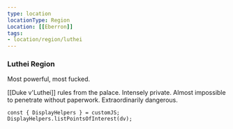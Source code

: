 ```yaml
---
type: location
locationType: Region
Location: [[Eberron]]
tags: 
- location/region/luthei
---
```


### Luthei Region
Most powerful, most fucked.

[[Duke v'Luthei]] rules from the palace. Intensely private. Almost impossible to penetrate without paperwork. Extraordinarily dangerous.

```dataviewjs
const { DisplayHelpers } = customJS; DisplayHelpers.listPointsOfInterest(dv);
```